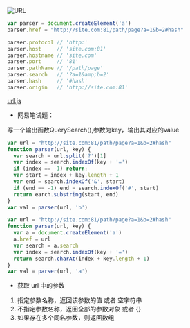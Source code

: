 ![URL](http://ww2.sinaimg.cn/mw690/6941baebgw1essgl9bomkj20db01cwep.jpg)
```js
var parser = document.createElement('a')
parser.href = "http://site.com:81/path/page?a=1&b=2#hash"

parser.protocol // 'http:'
parser.host     // 'site.com:81'
parser.hostname // 'site.com'
parser.port     // '81'
parser.pathName // '/path/page'
parser.search   // '?a=1&amp;b=2'
parser.hash     // '#hash'
parser.origin   // 'http://site.com:81'
```
[url.js](https://gist.github.com/jlong/2428561)

- 网易笔试题：

写一个输出函数QuerySearch(),参数为key，输出其对应的value
```js
var url = "http://site.com:81/path/page?a=1&b=2#hash"
function parser(url, key) {
  var search = url.split('?')[1]
  var index = search.indexOf(key + '=')
  if (index == -1) return;
  var start = index + key.length + 1
  var end = search.indexOf('&', start)
  if (end == -1) end = search.indexOf('#', start)
  return earch.substring(start, end)
}
var val = parser(url, 'b')
```
```js
var url = "http://site.com:81/path/page?a=1&b=2#hash"
function parser(url, key) {
  var a = document.createElement('a')
  a.href = url
  var search = a.search
  var index = search.indexOf(key + '=')
  return search.charAt(index + key.length + 1)
}
var val = parser(url, 'a')
```
- 获取 url 中的参数
1. 指定参数名称，返回该参数的值 或者 空字符串
2. 不指定参数名称，返回全部的参数对象 或者 {}
3. 如果存在多个同名参数，则返回数组

